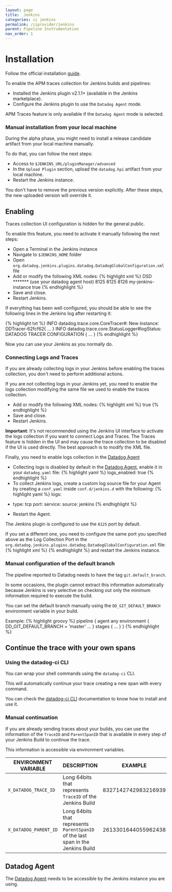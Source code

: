 ```yaml
---
layout: page
title:  Jenkins
categories: ci jenkins
permalink: /ciprovider/jenkins
parent: Pipeline Instrumentation
nav_order: 1
---
```


# Installation

Follow the official installation [guide](https://github.com/jenkinsci/datadog-plugin/blob/master/README.md).

To enable the APM traces collection for Jenkins builds and pipelines:

* Installed the Jenkins plugin v2.1.1+ (available in the Jenkins marketplace).
* Configure the Jenkins plugin to use the `Datadog Agent` mode.

APM Traces feature is only available if the `Datadog Agent` mode is selected.

### Manual installation from your local machine
During the alpha phase, you might need to install a release candidate artifact from your local machine manually. 

To do that, you can follow the next steps:
* Access to `$JENKINS_URL/pluginManager/advanced`
* In the `Upload Plugin` section, upload the `datadog.hpi` artifact from your local machine.
* Restart the Jenkins instance.

You don't have to remove the previous version explicitly. After these steps, the new uploaded version will override it.

## Enabling

Traces collection UI configuration is hidden for the general public.

To enable this feature, you need to activate it manually following the next steps:

*  Open a Terminal in the Jenkins instance
*  Navigate to `$JENKINS_HOME` folder
*  Open `org.datadog.jenkins.plugins.datadog.DatadogGlobalConfiguration.xml` file
*  Add or modify the following XML nodes:
{% highlight xml %}
  <reportWith>DSD</reportWith>
  <targetApiKey>*******</targetApiKey>
  <targetHost>(use your datadog agent host)</targetHost>
  <targetPort>8125</targetPort>
  <targetLogCollectionPort>8125</targetLogCollectionPort>
  <targetTraceCollectionPort>8126</targetTraceCollectionPort>
  <traceServiceName>my-jenkins-instance</traceServiceName>
  <collectBuildTraces>true</collectBuildTraces>
{% endhighlight %}
*  Save and close.
*  Restart Jenkins.

If everything has been well configured, you should be able to see the following lines in the Jenkins log after restarting it:

{% highlight txt %}
INFO    datadog.trace.core.CoreTracer#<init>: New instance: DDTracer-62fcf62{ ... }
INFO    datadog.trace.core.StatusLogger#logStatus: DATADOG TRACER CONFIGURATION { ... }
{% endhighlight %}

Now you can use your Jenkins as you normally do.

### Connecting Logs and Traces

If you are already collecting logs in your Jenkins before enabling the traces collection, you don't need to perform additional actions.

If you are not collecting logs in your Jenkins yet, you need to enable the logs collection modifying the same file we used to enable the traces collection.

*  Add or modify the following XML nodes:
{% highlight xml %}
  <collectBuildLogs>true</collectBuildLogs>
{% endhighlight %}
*  Save and close.
*  Restart Jenkins.

**Important**: It's not recommended using the Jenkins UI interface to activate the logs collection if you want to connect Logs and Traces. The Traces feature is hidden in the UI and may cause the trace collection to be disabled if the UI is used directly. The best approach is to modify the XML file.

Finally, you need to enable logs collection in the [Datadog Agent](https://docs.datadoghq.com/agent/)

* Collecting logs is disabled by default in the [Datadog Agent](https://docs.datadoghq.com/agent/), enable it in your `datadog.yaml` file:
{% highlight yaml %}
logs_enabled: true
{% endhighlight %}
*  To collect Jenkins logs, create a custom log source file for your Agent by creating a `conf.yaml` inside `conf.d/jenkins.d` with the following:
{% highlight yaml %}
logs:
  - type: tcp 
    port: <PORT> 
    service: <SERVICE>
    source: jenkins
{% endhighlight %}
*  Restart the Agent.

The Jenkins plugin is configured to use the `8125` port by default. 

If you set a different one, you need to configure the same port you specified above as the Log Collection Port in the `org.datadog.jenkins.plugins.datadog.DatadogGlobalConfiguration.xml` file:
{% highlight xml %}
  <targetPort><PORT></targetPort>
  <targetLogCollectionPort><PORT></targetLogCollectionPort>
{% endhighlight %}
and restart the Jenkins instance.

### Manual configuration of the default branch

The pipeline reported to Datadog needs to have the tag `git.default_branch`. 

In some occasions, the plugin cannot extract this information automatically because Jenkins is very selective on checking out only the minimum information required to execute the build.

You can set the default branch manually using the `DD_GIT_DEFAULT_BRANCH` environment variable in your build. 

Example:
{% highlight groovy %}
pipeline {
    agent any
    environment {
        DD_GIT_DEFAULT_BRANCH = 'master'
        ...
    }
    stages {
        ...
    }
}
{% endhighlight %}

## Continue the trace with your own spans

### Using the datadog-ci CLI

You can wrap your shell commands using the `datadog-ci` CLI. 

This will automatically continue your trace creating a new span with every command.

You can check the [datadog-ci CLI](/custom-instrumentation/datadog-ci) documentation to know how to install and use it.

### Manual continuation

If you are already sending traces about your builds, you can use the information of the `TraceID` and `ParentSpanID` that is available in every step of your Jenkins Build to continue the trace.

This information is accessible via environment variables.

| ENVIRONMENT VARIABLE  | DESCRIPTION                                                                      | EXAMPLE             |
|-----------------------|----------------------------------------------------------------------------------|---------------------|
| `X_DATADOG_TRACE_ID`  | Long 64bits that represents `TraceID` of the Jenkins Build                       | 8327142742983216939 |
| `X_DATADOG_PARENT_ID` | Long 64bits that represents `ParentSpanID` of the last span in the Jenkins Build | 2613301644055962438 |
 

## Datadog Agent

The [Datadog Agent](https://docs.datadoghq.com/agent/) needs to be accessible by the Jenkins instance you are using.
